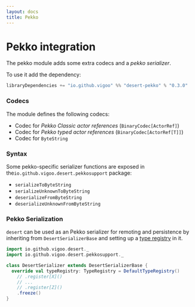 ```yaml
---
layout: docs
title: Pekko
---
```


# Pekko integration
The pekko module adds some extra codecs and a _pekko serializer_.

To use it add the dependency:
```scala
libraryDependencies += "io.github.vigoo" %% "desert-pekko" % "0.3.0"
``` 

### Codecs
The module defines the following codecs:

- Codec for *Pekko Classic actor references* (`BinaryCodec[ActorRef]`)
- Codec for *Pekko typed actor references* (`BinaryCodec[ActorRef[T]]`)
- Codec for `ByteString`

### Syntax
Some pekko-specific serializer functions are exposed in the`io.github.vigoo.desert.pekkosupport` package:

- `serializeToByteString`
- `serializeUnknownToByteString`
- `deserializeFromByteString`
- `deserializeUnknownFromByteString`

### Pekko Serialization
`desert` can be used as an Pekko serializer for remoting and persistence by inheriting from `DesertSerializerBase` and setting up a [type registry](type-registry) in it.

```scala mdoc
import io.github.vigoo.desert._
import io.github.vigoo.desert.pekkosupport._

class DesertSerializer extends DesertSerializerBase {
  override val typeRegistry: TypeRegistry = DefaultTypeRegistry()
    // .register[X]()
    // ...
    // .register[Z]()
    .freeze()
}
```
